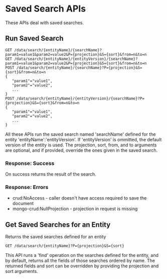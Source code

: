 # Saved Search APIs

These APIs deal with saved searches.

## Run Saved Search

```
GET /data/search/{entityName}/{searchName}?param1=value1&param2=value2&P={projection}&S={sort}&from=n&to=n
GET /data/search/{entityName}/{entityVersion}/{searchName}?param1=value1&param2=value2&P={projection}&S={sort}&from=n&to=n
POST /data/search/{entityName}/{searchName}?P={projection}&S={sort}&from=n&to=n
{
   "param1"="value1",
   "param2"="value2",
   ...
}
POST /data/search/{entityName}/{entityVersion}/{searchName}?P={projection}&S={sort}&from=n&to=n
{
   "param1"="value1",
   "param2"="value2",
   ...
}
```

All these APIs run the saved search named 'searchName' defined for the
entity 'entityName':'entityVersion'. If 'entityVersion' is ommitted,
the default version of the entity is used. The projection, sort, from,
and to arguments are optional, and if provided, override the ones
given in the saved search. 

### Response: Success
On success returns the result of the search.

### Response: Errors
* crud:NoAccess - caller doesn't have access required to save the document
* mongo-crud:NullProjection - projection in request is missing


## Get Saved Searches for an Entity

Returns the saved searches defined for an entity

```
GET /data/search/{entityName}?P={projection}&S={sort}
```

This API runs a 'find' operation on the searches defined for the
entity, and by default, returns all the fields of those searches
ordered by name. The returned fields and sort can be overridden by
providing the projection and sort arguments.
